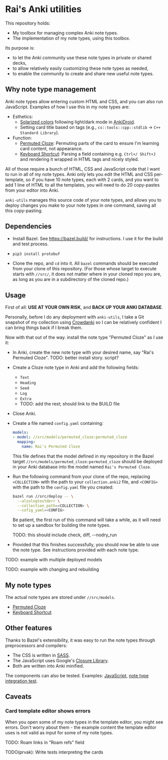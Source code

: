 # Rai's Anki utilities

This repository holds:

*   My toolbox for managing complex Anki note types.
*   The implementation of my note types, using this toolbox.

Its purpose is:

*   to let the Anki community use these note types in private or shared decks,
*   to allow relatively easily customizing these note types as needed,
*   to enable the community to create and share new useful note types.

## Why note type management

Anki note types allow entering custom HTML and CSS, and you can also run
JavaScript. Examples of how I use this in my note types are:

*   Esthetics:
    *   [Solarized colors](https://ethanschoonover.com/solarized/) following
        light/dark mode in [AnkiDroid](https://github.com/ankidroid/Anki-Android/).
    *   Setting card title based on tags (e.g.,
        `cs::tools::cpp::stdlib` &rarr; `C++ Standard Library`).
*   Function:
    *   [Permuted Cloze][permuted_cloze]: Permuting parts of the card to ensure
        I'm learning card content, not appearance.
    *   [Keyboard Shortcut][keyboard_shortcut]: Parsing a field containing e.g.
        `Ctrl+/ Shift+J` and rendering it wrapped in HTML tags and nicely styled.

All of those require a bunch of HTML, CSS and JavaScript code that I want to run
in all of my note types. Anki only lets you edit the HTML and CSS per-template,
so if you have 10 note types, each with 2 cards, and you want to add 1 line of
HTML to all the templates, you will need to do 20 copy-pastes from your editor
into Anki.

`anki-utils` manages this source code of your note types, and allows you to
deploy changes you make to your note types in one command, saving all this
copy-pasting.

## Dependencies

*   Install Bazel. See https://bazel.build/ for instructions.
    I use it for the build and test process.
*   ```bash
    pip3 install protobuf
    ```
*   Clone the repo, and `cd` into it. All `bazel` commands should be executed
    from your clone of this repository. (For those whose target to execute
    starts with `//src/`, it does not matter where in your cloned repo you are,
    as long as you are in a subdirectory of the cloned repo.)

## Usage

First of all: **USE AT YOUR OWN RISK**, and **BACK UP YOUR ANKI DATABASE**.

Personally, before I do any deployment with `anki-utils`, I take a Git snapshot
of my collection using [Crowdanki](https://github.com/Stvad/CrowdAnki) so I can
be relatively confident I can bring things back if I break them.

Now with that out of the way. install the note type "Permuted Cloze" as I use it:

*   In Anki, create the new note type with your desired name, say "Rai's
    Permuted Cloze".
    TODO: better install story. script?
*   Create a Cloze note type in Anki and add the following fields:
    *   `Text`
    *   `Heading`
    *   `Seed`
    *   `Log`
    *   `Extra`
    *   TODO: add the rest; should link to the BUILD file
*   Close Anki.
*   Create a file named `config.yaml` containing:

    ```yaml
    models:
    - model: //src/models/permuted_cloze:permuted_cloze
      mapping:
        name: Rai's Permuted Cloze
    ```

    This file defines that the model defined in my repository in the
    Bazel target `//src/models/permuted_cloze:permuted_cloze` should
    be deployed in your Anki database into the model named `Rai's Permuted
    Cloze`.
*   Run the following command from your clone of the repo, replacing
    `<COLLECTION>` with the path to your `collection.anki2` file, and `<CONFIG>`
    with the path to the `config.yaml` file you created:

    ```bash
    bazel run //src/deploy -- \
      --alsologtostderr \
      --collection_path=<COLLECTION> \
      --cofig_yaml=<CONFIG>
    ```

    Be patient, the first run of this command will take a while, as it will need
    to set up a sandbox for building the note types.

    TODO: this should include check, diff, --nodry_run

*   Provided that this finishes successfully, you should now be able to use
    the note type. See instructions provided with each note type.

TODO: example with multiple deployed models

TODO: example with changing and rebuilding

## My note types

The actual note types are stored under `//src/models`.

*   [Permuted Cloze][permuted_cloze]
*   [Keyboard Shortcut][keyboard_shortcut]

## Other features

Thanks to Bazel's extensibility, it was easy to run the note types through
preprocessors and compilers:

*   The CSS is written in [SASS](https://sass-lang.com/).
*   The JavaScript uses Google's
    [Closure Library](https://developers.google.com/closure/library).
*   Both are written into Anki minified.

The components can also be tested. Examples:
[JavaScript](/src/shared_styles/tags_test.js), [note type integration
test](/src/models/permuted_cloze/test.py).

## Caveats

### Card template editor shows errors

When you open some of my note types in the template editor, you might see
errors. Don't worry about them - the example content the template
editor uses is not valid as input for some of my note types.

TODO: Roam links in "Roam refs" field

TODO(prvak): Write tests interpreting the cards

[permuted_cloze]: /src/models/permuted_cloze/README.md
[keyboard_shortcut]: /src/models/keyboard_shortcut/README.md
